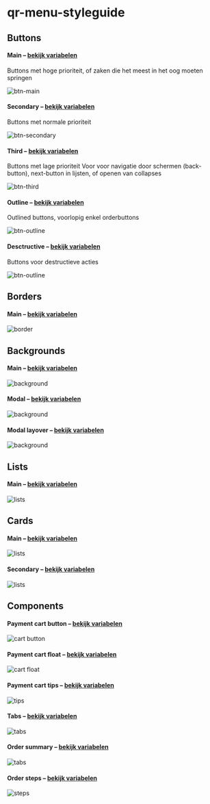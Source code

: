 # qr-menu-styleguide

## Buttons
#### Main – [bekijk variabelen](https://github.com/lennert-mdware/qr-menu-styleguide/blob/65a9d946906ab1f14aeedfe69ffcf132c39ad177/variables.js#L6)
Buttons met hoge prioriteit, of zaken die het meest in het oog moeten springen

![btn-main](https://raw.githubusercontent.com/lennert-mdware/qr-menu-styleguide/main/images/btn-primary.png)

#### Secondary – [bekijk variabelen](https://github.com/lennert-mdware/qr-menu-styleguide/blob/65a9d946906ab1f14aeedfe69ffcf132c39ad177/variables.js#L12)
Buttons met normale prioriteit

![btn-secondary](https://raw.githubusercontent.com/lennert-mdware/qr-menu-styleguide/main/images/btn-secondary.png)

#### Third – [bekijk variabelen](https://github.com/lennert-mdware/qr-menu-styleguide/blob/65a9d946906ab1f14aeedfe69ffcf132c39ad177/variables.js#L19)
Buttons met lage prioriteit
Voor voor navigatie door schermen (back-button), next-button in lijsten, of openen van collapses

![btn-third](https://raw.githubusercontent.com/lennert-mdware/qr-menu-styleguide/main/images/btn-third.png)

#### Outline – [bekijk variabelen](https://github.com/lennert-mdware/qr-menu-styleguide/blob/65a9d946906ab1f14aeedfe69ffcf132c39ad177/variables.js#L27)
Outlined buttons, voorlopig enkel orderbuttons

![btn-outline](https://raw.githubusercontent.com/lennert-mdware/qr-menu-styleguide/main/images/btn-outline.png)

#### Desctructive – [bekijk variabelen](https://github.com/lennert-mdware/qr-menu-styleguide/blob/65a9d946906ab1f14aeedfe69ffcf132c39ad177/variables.js#L40)
Buttons voor destructieve acties

![btn-outline](https://raw.githubusercontent.com/lennert-mdware/qr-menu-styleguide/main/images/btn-destructive.png)

## Borders
#### Main – [bekijk variabelen](https://github.com/lennert-mdware/qr-menu-styleguide/blob/65a9d946906ab1f14aeedfe69ffcf132c39ad177/variables.js#L47)

![border](https://raw.githubusercontent.com/lennert-mdware/qr-menu-styleguide/main/images/border.png)

## Backgrounds
#### Main – [bekijk variabelen](https://github.com/lennert-mdware/qr-menu-styleguide/blob/65a9d946906ab1f14aeedfe69ffcf132c39ad177/variables.js#L53)

![background](https://raw.githubusercontent.com/lennert-mdware/qr-menu-styleguide/main/images/background-main.png)

#### Modal – [bekijk variabelen](https://github.com/lennert-mdware/qr-menu-styleguide/blob/65a9d946906ab1f14aeedfe69ffcf132c39ad177/variables.js#L54)

![background](https://raw.githubusercontent.com/lennert-mdware/qr-menu-styleguide/main/images/background-modal.png)

#### Modal layover – [bekijk variabelen](https://github.com/lennert-mdware/qr-menu-styleguide/blob/65a9d946906ab1f14aeedfe69ffcf132c39ad177/variables.js#L55)

![background](https://raw.githubusercontent.com/lennert-mdware/qr-menu-styleguide/main/images/background-modal-layover.png)

## Lists
#### Main – [bekijk variabelen](https://github.com/lennert-mdware/qr-menu-styleguide/blob/65a9d946906ab1f14aeedfe69ffcf132c39ad177/variables.js#L60)

![lists](https://raw.githubusercontent.com/lennert-mdware/qr-menu-styleguide/main/images/list.png)

## Cards
#### Main – [bekijk variabelen](https://github.com/lennert-mdware/qr-menu-styleguide/blob/65a9d946906ab1f14aeedfe69ffcf132c39ad177/variables.js#L77)

![lists](https://raw.githubusercontent.com/lennert-mdware/qr-menu-styleguide/main/images/card-main.png)

#### Secondary – [bekijk variabelen](https://github.com/lennert-mdware/qr-menu-styleguide/blob/65a9d946906ab1f14aeedfe69ffcf132c39ad177/variables.js#L78)

![lists](https://raw.githubusercontent.com/lennert-mdware/qr-menu-styleguide/main/images/card-secondary.png)

## Components
#### Payment cart button – [bekijk variabelen](https://github.com/lennert-mdware/qr-menu-styleguide/blob/65a9d946906ab1f14aeedfe69ffcf132c39ad177/variables.js#L83)

![cart button](https://raw.githubusercontent.com/lennert-mdware/qr-menu-styleguide/main/images/payment-btn.png)

#### Payment cart float – [bekijk variabelen](https://github.com/lennert-mdware/qr-menu-styleguide/blob/65a9d946906ab1f14aeedfe69ffcf132c39ad177/variables.js#L87)

![cart float](https://raw.githubusercontent.com/lennert-mdware/qr-menu-styleguide/main/images/payment-float.png)

#### Payment cart tips – [bekijk variabelen](https://github.com/lennert-mdware/qr-menu-styleguide/blob/65a9d946906ab1f14aeedfe69ffcf132c39ad177/variables.js#L87)

![tips](https://raw.githubusercontent.com/lennert-mdware/qr-menu-styleguide/main/images/tips-float.png)

#### Tabs – [bekijk variabelen](https://github.com/lennert-mdware/qr-menu-styleguide/blob/65a9d946906ab1f14aeedfe69ffcf132c39ad177/variables.js#L94)

![tabs](https://raw.githubusercontent.com/lennert-mdware/qr-menu-styleguide/main/images/tabs.png)

#### Order summary – [bekijk variabelen](https://github.com/lennert-mdware/qr-menu-styleguide/blob/65a9d946906ab1f14aeedfe69ffcf132c39ad177/variables.js#L102)

![tabs](https://raw.githubusercontent.com/lennert-mdware/qr-menu-styleguide/main/images/border-on-background.png)

#### Order steps – [bekijk variabelen](https://github.com/lennert-mdware/qr-menu-styleguide/blob/65a9d946906ab1f14aeedfe69ffcf132c39ad177/variables.js#L106)

![steps](https://raw.githubusercontent.com/lennert-mdware/qr-menu-styleguide/main/images/steps.png)

